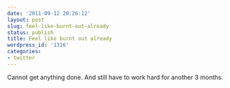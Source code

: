 ```yaml
---
date: '2011-09-12 20:26:12'
layout: post
slug: feel-like-burnt-out-already
status: publish
title: Feel like burnt out already
wordpress_id: '1316'
categories:
- twitter
---
```


Cannot get anything done. And still have to work hard for another 3 months.
